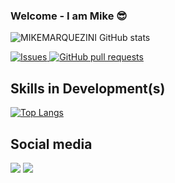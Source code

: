 

### Welcome - I am Mike  😎



![MIKEMARQUEZINI GitHub stats](https://github-readme-stats.vercel.app/api?username=mikemarquezini&show_icons=true&theme=vision-friendly-dark)

<a href="https://github.com/MIKEMARQUEZINI/MIKEMARQUEZINI/github-readme-stats/issues">
      <img alt="Issues" src="https://img.shields.io/github/issues/anuraghazra/github-readme-stats?color=0088ff" /> 
</a>
<a href="https://github.com/MIKEMARQUEZINI/MIKEMARQUEZINI/github-readme-stats/pulls">
      <img alt="GitHub pull requests" src="https://img.shields.io/github/issues-pr/anuraghazra/github-readme-stats?color=0088ff" />
</a>


## Skills in Development(s)

[![Top Langs](https://github-readme-stats.vercel.app/api/top-langs/?username=mikemarquezini&=anuraghazra&theme=vision-friendly-dark&show_icons=true&hide_progress=true)](https://github.com/mikemarquezini/github-readme-stats)

## Social media

<div>

  <a href="https://www.linkedin.com/in/mike-marquezini-a629b8114" target="_blank"><img src="https://img.shields.io/badge/-LinkedIn-%230077B5?style=for-the-badge&logo=linkedin&logoColor=white" target="_blank"></a>   <a href = "mailto:marqueezini.mike@gmail.com"><img src="https://img.shields.io/badge/-Gmail-%23333?style=for-the-badge&logo=gmail&logoColor=white" target="_blank"></a>

</div>
